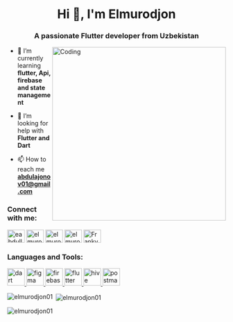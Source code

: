 <h1 align="center">Hi 👋, I'm Elmurodjon</h1>
<h3 align="center">A passionate Flutter developer from Uzbekistan</h3>
<img align="right" alt="Coding" width="400" src="https://cdn.dribbble.com/users/1876781/screenshots/6169542/media/d368a5f71afcbeb7d6e55cbdc8401ade.gif">

- 🌱 I’m currently learning **flutter, Api, firebase and state management**

- 🤝 I’m looking for help with **Flutter and Dart**

- 📫 How to reach me **abdulajonov01@gmail.com**

<h3 align="left">Connect with me:</h3>
<p align="left">
<a href="https://twitter.com/eabdullajonov" target="blank"><img align="center" src="https://raw.githubusercontent.com/rahuldkjain/github-profile-readme-generator/master/src/images/icons/Social/twitter.svg" alt="eabdullajonov" height="30" width="40" /></a>
<a href="https://linkedin.com/in/elmurodjon abdullajonov" target="blank"><img align="center" src="https://raw.githubusercontent.com/rahuldkjain/github-profile-readme-generator/master/src/images/icons/Social/linked-in-alt.svg" alt="elmurodjon abdullajonov" height="30" width="40" /></a>
<a href="https://stackoverflow.com/users/elmurodjon" target="blank"><img align="center" src="https://raw.githubusercontent.com/rahuldkjain/github-profile-readme-generator/master/src/images/icons/Social/stack-overflow.svg" alt="elmurodjon" height="30" width="40" /></a>
<a href="https://fb.com/elmurodjon abdullajonov" target="blank"><img align="center" src="https://raw.githubusercontent.com/rahuldkjain/github-profile-readme-generator/master/src/images/icons/Social/facebook.svg" alt="elmurodjon abdullajonov" height="30" width="40" /></a>
<a href="https://discord.gg/Franky" target="blank"><img align="center" src="https://raw.githubusercontent.com/rahuldkjain/github-profile-readme-generator/master/src/images/icons/Social/discord.svg" alt="Franky" height="30" width="40" /></a>
</p>

<h3 align="left">Languages and Tools:</h3>
<p align="left"> <a href="https://dart.dev" target="_blank" rel="noreferrer"> <img src="https://www.vectorlogo.zone/logos/dartlang/dartlang-icon.svg" alt="dart" width="40" height="40"/> </a> <a href="https://www.figma.com/" target="_blank" rel="noreferrer"> <img src="https://www.vectorlogo.zone/logos/figma/figma-icon.svg" alt="figma" width="40" height="40"/> </a> <a href="https://firebase.google.com/" target="_blank" rel="noreferrer"> <img src="https://www.vectorlogo.zone/logos/firebase/firebase-icon.svg" alt="firebase" width="40" height="40"/> </a> <a href="https://flutter.dev" target="_blank" rel="noreferrer"> <img src="https://www.vectorlogo.zone/logos/flutterio/flutterio-icon.svg" alt="flutter" width="40" height="40"/> </a> <a href="https://hive.apache.org/" target="_blank" rel="noreferrer"> <img src="https://www.vectorlogo.zone/logos/apache_hive/apache_hive-icon.svg" alt="hive" width="40" height="40"/> </a> <a href="https://postman.com" target="_blank" rel="noreferrer"> <img src="https://www.vectorlogo.zone/logos/getpostman/getpostman-icon.svg" alt="postman" width="40" height="40"/> </a> </p>

<p><img align="left" src="https://github-readme-stats.vercel.app/api/top-langs?username=elmurodjon01&show_icons=true&locale=en&layout=compact" alt="elmurodjon01" /></p>

<p>&nbsp;<img align="center" src="https://github-readme-stats.vercel.app/api?username=elmurodjon01&show_icons=true&locale=en" alt="elmurodjon01" /></p>

<p><img align="center" src="https://github-readme-streak-stats.herokuapp.com/?user=elmurodjon01&" alt="elmurodjon01" /></p>
